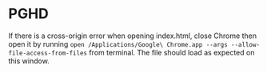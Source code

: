 # PGHD
If there is a cross-origin error when opening index.html, close Chrome then open it by running `open /Applications/Google\ Chrome.app --args --allow-file-access-from-files` from terminal. The file should load as expected on this window. 
